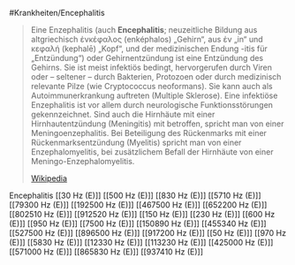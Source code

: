 #Krankheiten/Encephalitis
> Eine Enzephalitis  (auch **Encephalitis**; neuzeitliche Bildung aus altgriechisch ἐνκέφαλος (enképhalos) „Gehirn“, aus ἐν „in“ und κεφαλή (kephalē) „Kopf“, und der medizinischen Endung -itis für „Entzündung“) oder Gehirnentzündung ist eine Entzündung des Gehirns. Sie ist meist infektiös bedingt, hervorgerufen durch Viren oder – seltener – durch Bakterien, Protozoen oder durch medizinisch relevante Pilze (wie Cryptococcus neoformans). Sie kann auch als Autoimmunerkrankung auftreten (Multiple Sklerose). Eine infektiöse Enzephalitis ist vor allem durch neurologische Funktionsstörungen gekennzeichnet. Sind auch die Hirnhäute mit einer Hirnhautentzündung (Meningitis) mit betroffen, spricht man von einer Meningoenzephalitis. Bei Beteiligung des Rückenmarks mit einer Rückenmarksentzündung (Myelitis) spricht man von einer Enzephalomyelitis, bei zusätzlichem Befall der Hirnhäute von einer Meningo-Enzephalomyelitis.
>
> [Wikipedia](https://de.wikipedia.org/wiki/Enzephalitis)

Encephalitis
[[30 Hz (E)]]
[[500 Hz (E)]]
[[830 Hz (E)]]
[[5710 Hz (E)]]
[[79300 Hz (E)]]
[[192500 Hz (E)]]
[[467500 Hz (E)]]
[[652200 Hz (E)]]
[[802510 Hz (E)]]
[[912520 Hz (E)]]
[[150 Hz (E)]]
[[230 Hz (E)]]
[[600 Hz (E)]]
[[950 Hz (E)]]
[[7500 Hz (E)]]
[[150890 Hz (E)]]
[[455340 Hz (E)]]
[[527500 Hz (E)]]
[[896500 Hz (E)]]
[[917200 Hz (E)]]
[[50 Hz (E)]]
[[970 Hz (E)]]
[[5830 Hz (E)]]
[[12330 Hz (E)]]
[[113230 Hz (E)]]
[[425000 Hz (E)]]
[[571000 Hz (E)]]
[[865830 Hz (E)]]
[[937410 Hz (E)]]